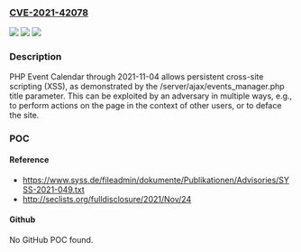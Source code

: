 ### [CVE-2021-42078](https://cve.mitre.org/cgi-bin/cvename.cgi?name=CVE-2021-42078)
![](https://img.shields.io/static/v1?label=Product&message=n%2Fa&color=blue)
![](https://img.shields.io/static/v1?label=Version&message=n%2Fa&color=blue)
![](https://img.shields.io/static/v1?label=Vulnerability&message=n%2Fa&color=brighgreen)

### Description

PHP Event Calendar through 2021-11-04 allows persistent cross-site scripting (XSS), as demonstrated by the /server/ajax/events_manager.php title parameter. This can be exploited by an adversary in multiple ways, e.g., to perform actions on the page in the context of other users, or to deface the site.

### POC

#### Reference
- https://www.syss.de/fileadmin/dokumente/Publikationen/Advisories/SYSS-2021-049.txt
- http://seclists.org/fulldisclosure/2021/Nov/24

#### Github
No GitHub POC found.

